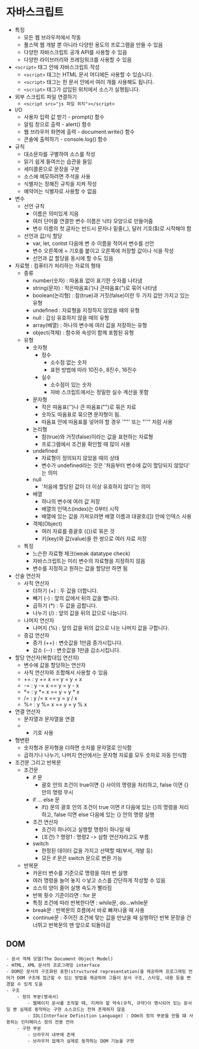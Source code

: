 # 자바스크립트
- 특징
    - 모든 웹 브라우저에서 작동
    - 풀스택 웹 개발 뿐 아니라 다양한 용도의 프로그램을 만들 수 있음
    - 다양한 자바스크립트 공개 API를 사용할 수 있음
    - 다양한 라이브러리와 프레임워크를 사용할 수 있음
- ```<script>``` 태그 안에 자바스크립트 작성
    - ```<script>``` 태그는 HTML 문서 어디에든 사용할 수 있습니다.
    - ```<script>``` 태그는 한 문서 안에서 여러 개를 사용해도 됩니다.
    - ```<script>``` 태그가 삽입된 위치에서 소스가 실행됩니다.
- 외부 스크립트 파일 연결하기
    - ```<script src="js 파일 위치"></script>```
- I/O
    - 사용자 입력 값 받기 - prompt() 함수
    - 알림 창으로 출력 - alert() 함수
    - 웹 브라우저 화면에 출력 - document.write() 함수
    - 콘솔에 출력하기 - console.log() 함수
- 규칙
    - 대소문자를 구별하여 소스를 작성
    - 읽기 쉽게 들여쓰는 습관을 들임
    - 세미콜론으로 문장을 구분
    - 소스에 메모하려면 주석을 사용
    - 식별자는 정해진 규칙을 지켜 작성
    - 예약어는 식별자로 사용할 수 없음
- 변수
    - 선언 규칙
        - 이름은 의미있게 지음
        - 여러 단어를 연결한 변수 이름은 낙타 모양으로 만들어줌
        - 변수 이름의 첫 글자는 반드시 문자나 밑줄(_), 달러 기호($)로 시작해야 함
    - 선언과 값/식 할당
        - var, let, contst 다음에 변 수 이름을 적어서 변수를 선언
        - 변수 오른쪽에 = 기호를 붙이고 오른쪽에 저장할 값이나 식을 작성
        - 선언과 값 할당을 동시에 할 수도 있음
- 자료형 : 컴퓨터가 처리하는 자료의 형태
    - 종류
        - number(숫자) : 따옴표 없이 표기한 숫자를 나타냄
        - string(문자) : 작은따옴표(')나 큰따옴표(")로 묶어 나타냄
        - boolean(논리형) : 참(true)과 거짓(false)이란 두 가지 값만 가지고 있는 유형
        - undefined : 자료형을 지정하지 않았을 때의 유형
        - null : 갑싱 유효하지 않을 때의 유형
        - array(배열) : 하나의 변수에 여러 값을 저장하는 유형
        - object(객체) : 함수와 속성이 함께 포함된 유형
    - 유형
        - 숫자형
            - 정수
                - 소수점 없는 숫자
                - 표현 방법에 따라 10진수, 8진수, 16진수
            - 실수
                - 소수점이 있는 숫자
                - 자바 스크립트에서는 정밀한 실수 계산을 못함
        - 문자형
            - 작은 따옴표('')나 큰 따옴표("")로 묶은 자료
            - 숫자도 따옴표로 묶으면 문자형이 됨.
            - 따옴표 안에 따옴표를 넣어야 할 경우 '""' 또는 "''" 처럼 사용
        - 논리형
            - 참(true)와 거짓(false)이라는 값을 표현하는 자료형
            - 프로그램에서 조건을 확인할 때 많이 사용
        - undefined
            - 자료형이 정의되지 않았을 때의 상태
            - 변수가 undefined라는 것은 '처음부터 변수에 값이 할당되지 않았다' 는 의미
        - null
            - '처음에 할당된 값이 더 이상 유효하지 않다'는 의미
        - 배열
            - 하나의 변수에 여러 값 저장
            - 배열의 인덱스(index)는 0부터 시작
            - 배열에 있는 값을 가져오려면 배열 이름과 대괄호([]) 안에 인덱스 사용
        - 객체(Object)
            - 여러 자료를 중괄호 ({})로 묶은 것
            - 키(key)와 값(value)을 한 쌍으로 여러 자료 저장
    - 특징
        - 느슨한 자료형 체크(weak datatype check)
        - 자바스크립트는 미리 변수의 자료형을 지정하지 않음
        - 변수를 지정하고 원하는 값을 할당만 하면 됨
- 산술 연산자
    - 사칙 연산자
        - 더하기 (+) : 두 값을 더합니다.
        - 빼기 (-) : 앞의 값에서 뒤의 값을 뺍니다.
        - 곱하기 (*) : 두 값을 곱합니다.
        - 나누기 (/) : 앞의 값을 뒤의 값으로 나눕니다.
    - 나머지 연산자
        - 나머지 (%) : 앞의 값을 뒤의 값으로 나눈 나머지 값을 구합니다.
    - 증감 연산자
        - 증가 (++) : 변숫값을 1만큼 증가시킵니다.
        - 감소 (--) : 변숫값을 1만큼 감소시킵니다.
- 할당 연산자(복합대입 연산자)
    - 변수에 값을 할당하는 연산자
    - 사칙 연산자와 조합해서 사용할 수 있음
    - += : y += x == y = y + x
    - -= : y -= x == y = y - x
    - *= : y *= x == y = y * x
    - /= : y /= x == y = y / x
    - %= : y %= x == y = y % x
- 연결 연산자
    - 문자열과 문자열을 연결
    - + 기호 사용
- 형변환
    - 숫자형과 문자형을 더하면 숫자를 문자열로 인식함
    - 곱하기나 나누기, 나머지 연산에서는 문자형 자료를 모두 숫자로 자동 인식함
- 조건문 그리고 반복문
    - 조건문
        - if 문 
            - 괄호 안의 조건이 true이면 {} 사이의 명령을 처리하고, false 이면 {} 안의 명령 무시
        - if ... else 문
            - if() 문의 괄호 안의 조건이 true 이면 if 다음에 있는 {}의 명령을 처리하고, false 이면 else 다음에 있는 {} 안의 명령 실행  
        - 조건 연산자
            - 조건이 하나이고 실행할 명령이 하나일 때
            - (조건) ? 명령1 : 명령2 ->  삼항 연산자라고도 부름
        - switch
            - 한정된 데이터 값을 가지고 선택할 때(부서, 개발 등)
            - 모든 if 문은 switch 문으로 변환 가능
    - 반복문
        - 카운터 변수를 기준으로 명령을 여러 번 실행
        - 여러 명령을 늘어 놓지 ㅇ낳고 소스를 간단하게 작성할 수 있음
        - 소스의 양이 줄어 실행 속도가 빨라짐
        - 반복 횟수 기준이라면 : for 문
        - 특정 조건에 따라 반복한다면 : while문, do...while문
        - break문 : 반복문의 흐름에서 바로 빠져나올 때 사용
        - continue문 : 주어진 조건에 맞는 값을 만났을 때 실행하던 반복 문장을 건너뛰고 반복문의 맨 앞으로 되돌아감

## DOM
    - 문서 객체 모델(The Document Object Model)
    - HTML, XML 문서의 프로그래밍 interface
    - DOM은 문서의 구조화된 표현(structured representation)을 제공하며 프로그래밍 언어가 DOM 구조에 접근할 수 있는 방법을 제공하여 그들이 문서 구조, 스타일, 내용 등을 변경할 수 있게 도움
    - 구조
        - 정의 부분(명세서)
            - 웹페이지 문서를 조작할 때, 지켜야 할 약속(규칙, 규약)이 명시되어 있는 문서일 뿐 실제로 동작하는 구현 소스코드는 전혀 존재하지 않음
            - IDL(Interface Definition Language) : DOm의 정의 부분을 만들 떄 사용하는 인터페이스 정의 전용 언어
        - 구현 부분
            - 브라우저 내부에 존재
            - 브라우저 업체가 실제로 동착하는 DOM 기능을 구현
   